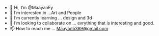 - 👋 Hi, I’m @MaayanEy
- 👀 I’m interested in ...Art and People
- 🌱 I’m currently learning ... design and 3d
- 💞️ I’m looking to collaborate on ... evrything that is interesting and good.
- 📫 How to reach me ... Maayan5389@gmail.com

<!---
MaayanEy/MaayanEy is a ✨ special ✨ repository because its `README.md` (this file) appears on your GitHub profile.
You can click the Preview link to take a look at your changes.
--->
